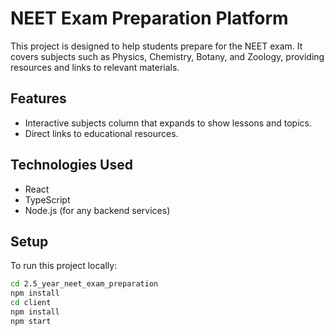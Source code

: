 # NEET Exam Preparation Platform

This project is designed to help students prepare for the NEET exam. It covers subjects such as Physics, Chemistry, Botany, and Zoology, providing resources and links to relevant materials.

## Features

- Interactive subjects column that expands to show lessons and topics.
- Direct links to educational resources.

## Technologies Used

- React
- TypeScript
- Node.js (for any backend services)

## Setup

To run this project locally:

```bash
cd 2.5_year_neet_exam_preparation
npm install
cd client
npm install
npm start
